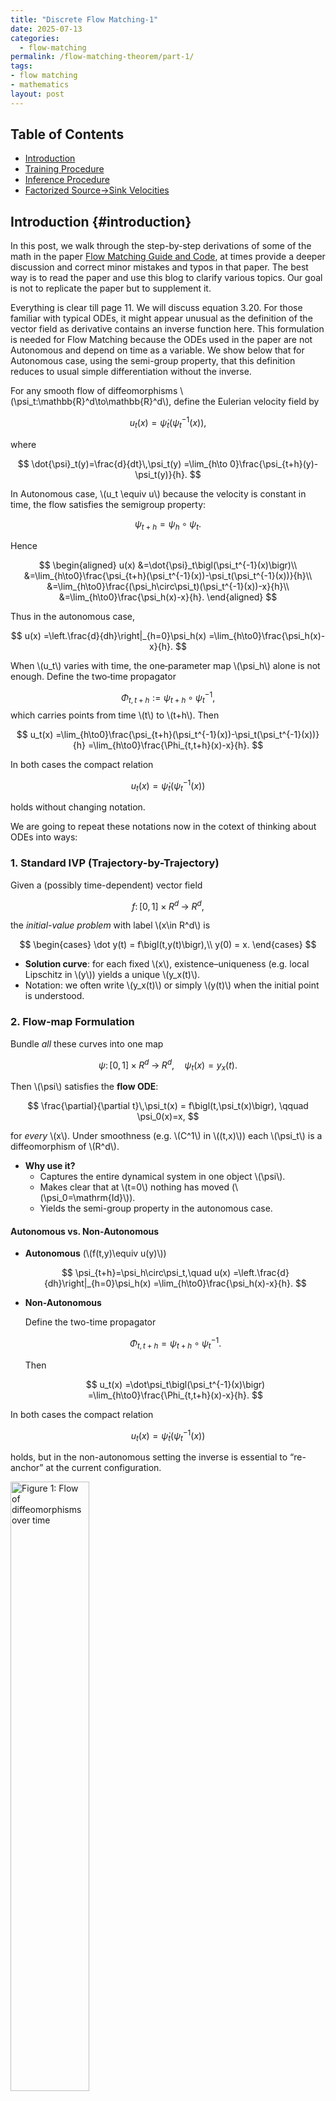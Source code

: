 ```yaml
---
title: "Discrete Flow Matching-1"
date: 2025-07-13
categories:
  - flow-matching
permalink: /flow-matching-theorem/part-1/    
tags:
- flow matching 
- mathematics
layout: post
---
```




<!-- Load MathJax so LaTeX renders in GitHub Pages without touching layouts -->
<script>
  window.MathJax = {
    tex: {
      inlineMath: [['\\(','\\)'], ['\\[','\\]']]
    }
  };
</script>
<script src="https://cdn.jsdelivr.net/npm/mathjax@3/es5/tex-mml-chtml.js"></script>


## Table of Contents
- [Introduction](#introduction)
- [Training Procedure](#training-procedure)
- [Inference Procedure](#inference-procedure)
- [Factorized Source→Sink Velocities](#factorized-source-sink-velocities)




## Introduction {#introduction} 

In this post, we walk through the step-by-step derivations of some of the math in the 
paper [ Flow Matching Guide and Code](https://arxiv.org/pdf/2412.06264), at times provide a deeper discussion and correct minor mistakes and typos in that paper. The best way is to read the paper and use this blog to clarify various topics. Our goal is not to replicate the paper but to supplement it. 

Everything is clear till page 11. We will discuss equation 3.20. For those familiar with typical ODEs, it might appear unusual as the definition of the vector field as derivative contains an inverse function here. This formulation is needed for Flow Matching because the ODEs used in the paper are not Autonomous and depend on time as a variable. We show below that for Autonomous case, using the semi-group property, that this definition reduces to usual simple differentiation without the inverse.



For any smooth flow of diffeomorphisms \\(\psi_t:\mathbb{R}^d\to\mathbb{R}^d\\), define the Eulerian velocity field by

$$
u_t(x)=\dot{\psi}_t\bigl(\psi_t^{-1}(x)\bigr),
$$

where

$$
\dot{\psi}_t(y)=\frac{d}{dt}\,\psi_t(y)
=\lim_{h\to 0}\frac{\psi_{t+h}(y)-\psi_t(y)}{h}.
$$

In Autonomous case, \\(u_t \equiv u\\) because the velocity is constant in time, the flow satisfies the semigroup property:

$$
\psi_{t+h}=\psi_h\circ\psi_t.
$$

Hence

$$
\begin{aligned}
u(x)
&=\dot{\psi}_t\bigl(\psi_t^{-1}(x)\bigr)\\
&=\lim_{h\to0}\frac{\psi_{t+h}(\psi_t^{-1}(x))-\psi_t(\psi_t^{-1}(x))}{h}\\
&=\lim_{h\to0}\frac{(\psi_h\circ\psi_t)(\psi_t^{-1}(x))-x}{h}\\
&=\lim_{h\to0}\frac{\psi_h(x)-x}{h}.
\end{aligned}
$$

Thus in the autonomous case,

$$
u(x)
=\left.\frac{d}{dh}\right|_{h=0}\psi_h(x)
=\lim_{h\to0}\frac{\psi_h(x)-x}{h}.
$$


When \\(u_t\\) varies with time, the one‐parameter map \\(\psi_h\\) alone is not enough. Define the two‐time propagator

$$
\Phi_{t,t+h}:=\psi_{t+h}\circ\psi_t^{-1},
$$
which carries points from time \\(t\\) to \\(t+h\\). Then

$$
u_t(x)
=\lim_{h\to0}\frac{\psi_{t+h}(\psi_t^{-1}(x))-\psi_t(\psi_t^{-1}(x))}{h}
=\lim_{h\to0}\frac{\Phi_{t,t+h}(x)-x}{h}.
$$



In both cases the compact relation

$$
u_t(x)=\dot{\psi}_t\bigl(\psi_t^{-1}(x)\bigr)
$$

holds without changing notation.


We are going to repeat these notations now in the cotext of thinking about ODEs into ways:

### 1. Standard IVP (Trajectory-by-Trajectory)

Given a (possibly time-dependent) vector field  

$$
f\colon [0,1]\times R^d\;\to\; R^d,
$$  

the *initial-value problem* with label \\(x\in R^d\\) is  

$$
\begin{cases}
\dot y(t) = f\bigl(t,y(t)\bigr),\\
y(0) = x.
\end{cases}
$$  

- **Solution curve**: for each fixed \\(x\\), existence–uniqueness (e.g. local Lipschitz in \\(y\\)) yields a unique \\(y_x(t)\\).  
- Notation: we often write \\(y_x(t)\\) or simply \\(y(t)\\) when the initial point is understood.

### 2. Flow-map Formulation

Bundle *all* these curves into one map  

$$
\psi\colon [0,1]\times R^d\;\longrightarrow\; R^d,
\quad
\psi_t(x) = y_x(t).
$$  

Then \\(\psi\\) satisfies the **flow ODE**:  

$$
\frac{\partial}{\partial t}\,\psi_t(x)
= f\bigl(t,\psi_t(x)\bigr),
\qquad
\psi_0(x)=x,
$$  

for *every* \\(x\\).  Under smoothness (e.g. \\(C^1\\) in \\((t,x)\\)) each \\(\psi_t\\) is a diffeomorphism of \\(R^d\\).

- **Why use it?**  
  - Captures the entire dynamical system in one object \\(\psi\\).  
  - Makes clear that at \\(t=0\\) nothing has moved (\\(\psi_0=\mathrm{Id}\\)).  
  - Yields the semi-group property in the autonomous case.

#### Autonomous vs. Non-Autonomous

- **Autonomous** (\\(f(t,y)\equiv u(y)\\))  

  $$
  \psi_{t+h}=\psi_h\circ\psi_t,\quad
  u(x)
  =\left.\frac{d}{dh}\right|_{h=0}\psi_h(x)
  =\lim_{h\to0}\frac{\psi_h(x)-x}{h}.
  $$  

- **Non-Autonomous**  

  Define the two-time propagator  

  $$
  \Phi_{t,t+h}=\psi_{t+h}\circ\psi_t^{-1}.
  $$  

  Then  

  $$
  u_t(x)
  =\dot\psi_t\bigl(\psi_t^{-1}(x)\bigr)
  =\lim_{h\to0}\frac{\Phi_{t,t+h}(x)-x}{h}.
  $$  

In both cases the compact relation  

$$
u_t(x)=\dot\psi_t\bigl(\psi_t^{-1}(x)\bigr)
$$  

holds, but in the non-autonomous setting the inverse is essential to “re-anchor” at the current configuration.



<img src="/images/planes.png"
     alt="Figure 1: Flow of diffeomorphisms over time"
     width="50%"
     style="height:auto;">

In case of the flow, it is better to think of a series of "planes" stacked on top of each other in time. The first plane is the plane of initial conditions. We can think of paths as curves piercing the planes. What is happening in the non-autonomous case is that we cannot simply start from zero time ignoring where we are in time and take the usual 

$$
 \lim_{h\to0}\frac{\psi_h(x)-x}{h},
$$ 


always from "zero" time on the plane to delta time \\( h \\). Instead we need to bring back the point to the initial plane and then move the point to \\( t+ h \\) plane right "above" \\(x\\) on the plane \\(t\\). In our flow representation \\(\psi_t (x)\\) always requires \\(x\\) to be on the 
initial plane and thus when we take its derivative, the argument for the derivative has to be starting from initial plane as well. The derivative of \\(\psi\\) brings the point to \\(t\\) plane just as \\(\psi \\) does; it needs to know the initial point where \\(x\\) came from which is exactly what we are doing here:

$$
u_t(x)=\dot{\psi}_t\bigl(\psi_t^{-1}(x)\bigr)
$$


where we have for have 

$$ \psi_t^{-1}(x) = y$$ 

$$
\dot{\psi}_t(y)=\frac{d}{dt}\,\psi_t(y)
=\lim_{h\to 0}\frac{\psi_{t+h}(y)-\psi_t(y)}{h}.
$$

Note here we are using \\(y\\) label instead of \\(x\\) for points on the initial plane. Note also how the limit definition shows that the derivative too needs to be defined from the initial plane to time \\(t \\) inheriting that property from  \\(\psi\\)


We next turn to page 14 and proof of (3.30):


### Flow identity for \\(\log p_t\\) (3.30) from the continuity equation

Setup and notation:
Let \\(\Omega\subset\mathbb{R}^d\\). For \\(t\in[0,1]\\):


- \\(u_t:\Omega\to\mathbb{R}^d\\) is \\(C^1\\) in \\(x\\) (measurable in \\(t\\)).
- \\(p_t:\Omega\to(0,\infty)\\) is \\(C^1\\) in \\(x\\) and solves the continuity equation

$$
\partial_t p_t + \nabla\!\cdot(p_t\,u_t)=0.
$$

The flow \\(\psi_t:\Omega\to\Omega\\) solves

$$
\dot\psi_t(x)=u_t(\psi_t(x)),\qquad \psi_0(x)=x.
$$



We use the evaluation convention 

$$(\nabla\!\cdot u_t)(\psi_t(x)),$$

meaning that the differential operator (here divergence) is applied first with respect to the spatial variable, producing a scalar field, and \emph{then} this resulting scalar field is evaluated at the point \\(\psi_t(x)\\) along the flow trajectory

We need the following: 


If \\(f:[0,1]\times\Omega\to\mathbb{R}\\) is \\(C^1\\) in \\((t,x)\\), then for every \\(x\in\Omega\\),

$$
\frac{d}{dt}\,f_t(\psi_t(x))
=\partial_t f_t(\psi_t(x))
+\nabla f_t(\psi_t(x))\cdot u_t(\psi_t(x)). (*)
$$


proof:

Define \\(F(t,y):=f(t,y)\\) and \\(g(t):=F(t,\psi_t(x))\\). By the multivariable chain rule,

$$
g'(t)
=\partial_t F(t,\psi_t(x))
+ D_yF(t,\psi_t(x))\,[\dot\psi_t(x)].
$$

Since \\(D_yF(t,y)=\nabla f_t(y)\\) and \\(\dot\psi_t(x)=u_t(\psi_t(x))\\), we obtain the formula.


We will now show: Along the flow trajectory \\(t\mapsto\psi_t(x)\\),

$$
\frac{d}{dt}\log p_t(\psi_t(x))
= -\,(\nabla\!\cdot u_t)(\psi_t(x)).
$$

Consequently,

$$
\log p_1(\psi_1(x))
= \log p_0(\psi_0(x))
-\int_0^1 (\nabla\!\cdot u_t)(\psi_t(x))\,dt.
$$



From the continuity equation,

$$
\partial_t p_t
= -\nabla\!\cdot(p_t u_t)
= -p_t\,\nabla\!\cdot u_t - u_t\cdot\nabla p_t.
$$

Divide by \\(p_t>0\\) to get

$$
\partial_t \log p_t
= -\,\nabla\!\cdot u_t \;-\; u_t\cdot\nabla \log p_t.
$$

Apply \\(*\\) with \\(f_t=\log p_t\\):

$$
\frac{d}{dt}\log p_t(\psi_t(x))
=\partial_t\log p_t(\psi_t(x))
+ \nabla\log p_t(\psi_t(x))\cdot u_t(\psi_t(x)).
$$

Insert the previous equation and cancel the \\(u_t\cdot\nabla\log p_t\\) terms to obtain the differential form.

Integrate over \\(t\in[0,1]\\) to get the stated identity.

$$
\log p_{1}(\psi_{1}(x)) - \log p_{0}(\psi_{0}(x))
= - \int_{0}^{1} \big( \nabla \!\cdot u_{t} \big)\big( \psi_{t}(x) \big) \, dt.
$$

### Proof of Theorem 4, page 20 repeated to clarify better notation 

The expressions \\(u_t(X_t\mid X_1)\\) and \\(u_t(X_t\mid Z)\\) can be misleading, as they suggest probabilistic conditioning of the vector field itself. Here we write the vector field with a comma. For example, a clearer form of

$$
u_t(x) \;=\; \mathbb{E}\!\big[u_t(X_t\mid X_1)\,\big|\,X_t=x\big]
$$

is

$$
u_t(x) \;=\; \mathbb{E}\!\big[u_t(X_t, X_1)\,\big|\,X_t=x\big],
$$

We are not taking condtional expectation twice. The first bar in the paper is really a way of saying fixed \\(X_1\\) but
when the paper uses \\(Z\\) more generally for \\(X_1\\), it treats it as a random variable. Perhaps 


$$u_t(X_t, X_1=x_1)$$

would have been better notation when \\(X_1\\) is fixed.


We begin from the definition

$$
u_t(x) = \mathbb{E}\!\left[\,u_t(X_t, Z) \,\middle|\, X_t = x\right].
$$

The loss gradient is

$$
\nabla_\theta L_{\mathrm{FM}}(\theta)
= \nabla_\theta\,\mathbb{E}_{t, X_t \sim p_t}
\big[ D\big(u_t(X_t),\, u^\theta_t(X_t)\big) \big]
$$

$$
= \mathbb{E}_{t, X_t \sim p_t}
\big[ \nabla_\theta D\big(u_t(X_t),\, u^\theta_t(X_t)\big) \big].
$$

Using the chain rule gives

$$
= \mathbb{E}_{t, X_t \sim p_t}
\big[ \nabla_v D\big(u_t(X_t),\, u^\theta_t(X_t)\big)
\,\nabla_\theta u^\theta_t(X_t) \big].
$$

Substituting 

$$u_t(X_t) = \mathbb{E}[u_t(X_t, Z) \mid X_t]$$

$$
= \mathbb{E}_{t, X_t \sim p_t}
\big[ \nabla_v D\big(\mathbb{E}_{Z \sim p_{Z\mid t}(\cdot \mid X_t)}[u_t(X_t, Z) \mid X_t],\, u^\theta_t(X_t)\big)
\,\nabla_\theta u^\theta_t(X_t) \big].
$$

Since the outer factor depends only on \\(X_t\\) (and \\(t\\), we can move the conditioning on \\(X_t\\) all the way to the right:

$$
= \mathbb{E}_{t, X_t \sim p_t}
\mathbb{E}_{Z \sim p_{Z\mid t}(\cdot \mid X_t)}
\big[ \nabla_v D(u_t(X_t, Z),\, u^\theta_t(X_t))
\,\nabla_\theta u^\theta_t(X_t) \mid X_t ].
$$

Applying the law of total expectation yields the joint form 

$$
= \mathbb{E}_{t, Z \sim q,\; X_t \sim p_t}
\big[ \nabla_v D(u_t(X_t, Z),\, u^\theta_t(X_t))
\,\nabla_\theta u^\theta_t(X_t) \big].
$$

we can condition on \\(Z\\) and break up the joined distribution the other way (for simplicity we
do not show the \\(|Z_t\\) on the right as we did for \\(X_t\\) )



$$
= \mathbb{E}_{t, Z \sim q,\; X_t \sim p_{t\mid Z}(\cdot \mid Z)}
\big[ \nabla_v D(u_t(X_t, Z),\, u^\theta_t(X_t))
\,\nabla_\theta u^\theta_t(X_t) \big].
$$

Applying equation (4.21) conditionally on \\(X_t\\) gives

$$
= \mathbb{E}_{t, Z \sim q,\; X_t \sim p_{t\mid Z}(\cdot \mid Z)}
\big[ \nabla_\theta D(u_t(X_t, Z),\, u^\theta_t(X_t)) \big],
$$

and therefore

$$
= \nabla_\theta\,\mathbb{E}_{t, Z \sim q,\; X_t \sim p_{t\mid Z}(\cdot \mid Z)}
\big[ D(u_t(X_t, Z),\, u^\theta_t(X_t)) \big]
= \nabla_\theta L_{\mathrm{CFM}}(\theta).
$$

It's fine to read the paper with the conditional notation of the vector field as long as you keep the above explanation in mind. For example: 


In Theorem 4 (Eq. 4.24) we are not learning the conditional vector field \\(u_t(\cdot \mid Z)\\). The network \\(u_t^\theta(x)\\) only receives \\(X_t\\) as input, whereas the conditional target \\(u_t(X_t\mid Z)\\) depends on both \\(X_t\\) and the endpoint variable \\(Z\\) (e.g., \\(Z=X_1\\)), The notation \\(u_t(X_t, Z)\\) is much better in depicting
that we have two inputs and one is missing. Consequently, the regression with this input–target mismatch returns the conditional mean:

$$
u_t^\theta(x)\ \xrightarrow{\ \mathrm{MSE}\ }\ \mathbb{E}\!\left[u_t(X_t\mid Z)\ \middle|\ X_t=x\right].
$$

In particular, with \\(Z=X_1\\), Eq. (4.24) states exactly that

$$
u_t(x)=\mathbb{E}\!\left[u_t(X_t\mid X_1)\ \middle|\ X_t=x\right],
$$

i.e., we learn the Eulerian (marginal) field obtained by averaging the conditional field over the unknown \\(Z\\) at fixed \\(X_t=x\\), not the conditional field itself.


 


### Optimal Transport and linear conditional flow

On page 25, \\(\phi\\) is introduced right after 4.43. Here is where it comes from: 

In dyanamic Optimal Transport, the primary optimization outputs are  
$$p_t^* ,$$ $$u_t^*.$$

The transport map \\(\phi\\) is derived. Given \\(u_t^*\\), define \\(\psi_t\\) by

$$
\dot\psi_t(x)=u_t^*(\psi_t(x)),\qquad \psi_0(x)=x,
$$

hence

$$
p_t^*=(\psi_t)_{\#}p,\qquad \phi(x)=\psi_1(x).
$$

Under quadratic cost as shown at the bottom of that page,

$$
\psi_t(x)=(1-t)x+t\,\phi(x),
$$

so \\(\phi(x)=\psi_1(x)\\) is the endpoint at time \\(1\\).

### Adding some steps to probability flux on page 41:

$$
\begin{aligned}
\sum_{x} u_t(y, x) \, p_t(x) 
&=  \sum_{x: x \ne y} u_t(y, x) \, p_t(x) +  u_t(x, x) \, p_t(x)\\[6pt]
&=  \sum_{x: x \ne y} u_t(y, x) \, p_t(x) +  u_t(y, y) \, p_t(y)\\[6pt]
&=  \underbrace{\sum_{x: x \ne y} u_t(y, x) \, p_t(x)}_{\text{incoming flux}} -\underbrace{\sum_{x: x \ne y} u_t(x, y) \, p_t(y)}_{\text{outgoing flux}} \\[6pt]
&= - \sum_{x: x \ne y} \big[ j_t(x, y) - j_t(y, x) \big] \,.
\end{aligned}
$$


### Factorized paths and velocities




Here, the important observations are twofold. First, in the discrete case there is no underlying differential structure. We cannot define vector fields pointwise as limits of movements along integral curves, since we cannot start from a source and end at a sink and then take the limit of their difference as the endpoint approaches the start point. Our “vectors” are instead specified by sink–source pairs on a "grid". Each grid point is an enumeration of tokens from a vocabulary in different positions. For example, assuming 100 tokens in the vocabulary, the integer \\(x=(3, 100, 4)\\) depicts a sentence with the third, last, and fourth elements, while another vector might be \\(y=(6, 100, 5)\\) A sink–source “vector” is then given by \\( (x,y) \\).

The second observation is that unlike the continuous differentiable case, where one can begin with an ODE and study the Fokker–Planck–type evolution of the induced density, in the discrete case we must begin with the evolution of probabilities directly and define our “vectors” in probabilistic terms as well.

Later in the paper, the authors introduce factorized velocities, which they compare with the coordinate representation of ODEs. This analogy must be treated with some care. It is possible to define ODEs on manifolds abstractly without reference to coordinates. What is really happening here is that the flow is being restricted to one coordinate at a time. Such a restriction has no analogue when the domain admits a differential structure, where the flow may follow complicated smooth twists and turns.

In the discrete FM setting, “factorization” is not just a representation choice — it restricts the model class. You’re constraining the process so that it evolves only one coordinate at a time, which is a modeling assumption, not a coordinate artifact. This restriction does not prevent our ability to transport mass from any point to another point point on the grid. It is similar to  how we get from one point to the other while driving on grid like streets. Except that here, we can make jumps past intersections as long as we move East, West, South, and North one direction at a time. 

<img src="/images/grid.png"
     alt="Figure 2: Flow on the grid"
     width="30%"
     style="height:auto;">

Finally, let's discuss how these factorized velocities work. The paper's notation might at first complicated but it is very simple:

$$
u_t(y,x) \;=\; \sum_{i} \delta(y_{\bar i},x_{\bar i}) \; u^{(i)}_t(y_i,x).
$$


Equivalently Define \\(D(x,y) = \{ j : y_j \neq x_j \}\\). Then

$$
u_t(y,x) \;=\;
\begin{cases}
u^{(i)}_t(y_i,x), & \text{if } D(x,y)=\{i\}, \\[6pt]
0, & \text{if } |D(x,y)| \neq 1 .
\end{cases}
$$


This leade to 7.1, "source to single sink token" coordinate-wise independent transitions  decomosition:

$$
\mathbb{P}\!\left(X_i(t+h)=y_i \mid X_t=x\right)
= \delta(y_i,x_i) + h\,u_i(y_i,x) + o(h).
$$



what is interesting is that once the assumption of "factroized velocities" 7.12 is made, the velocities are \\(\textit{effectively}\\) "token to token"; i.e, not only the sink is factorized the source is computationally factorized as well once we condition on the State. The reason we say effectively is that under factorized assumtion we have:

Assume the product form

$$
q_t(x) \;=\; \prod_i q^i_t(x_i),
$$

and that the joint distribution evolves according to

$$
\frac{d}{dt}q_t(y)
= \sum_{x}\left[\sum_i \delta(y_{\bar i},x_{\bar i})\,u^i_t(y_i,x_i)\right] q_t(x).
$$

Fix an index \\(i\\) and sum the previous display over \\(y_{\bar i}\\):

$$
\begin{align*}
\frac{d}{dt}q^i_t(y_i)
&= \sum_{y_{\bar i}}\frac{d}{dt}q_t(y) \\
&= \sum_{y_{\bar i}} \sum_x \left[\sum_{j}\delta(y_{\bar j},x_{\bar j})\,u^j_t(y_j,x_j)\right] q_t(x) \\
&= \sum_{j}\sum_x q_t(x)\,\left[\sum_{y_{\bar i}}\delta(y_{\bar j},x_{\bar j})\,u^j_t(y_j,x_j)\right].
\end{align*}
$$

Consider the inner sum. If \\(j=i\\), then

$$
\sum_{y_{\bar i}}\delta(y_{\bar i},x_{\bar i})\,u^i_t(y_i,x_i)
= u^i_t(y_i,x_i).
$$

If \\(j\neq i\\), then the Kronecker delta fixes all coordinates except \\(y_j\\), so

$$
\sum_{y_{\bar i}}\delta(y_{\bar j},x_{\bar j})\,u^j_t(y_j,x_j)
= \sum_{y_j} u^j_t(y_j,x_j) \;=\; 0,
$$

by the rate condition \\(\sum_{y_j}u^j_t(y_j,x_j)=0\\).

Thus only the \\(j=i\\) term survives, giving

$$
\frac{d}{dt}q^i_t(y_i)
= \sum_x u^i_t(y_i,x_i)\,q_t(x).
$$

Now decompose \\(x=(x_i,x_{\bar i})\\) and use the product form:

$$
\begin{align*}
\frac{d}{dt}q^i_t(y_i)
&= \sum_{x_i}\sum_{x_{\bar i}} u^i_t(y_i,x_i)\,q^{\bar i}_t(x_{\bar i})\,q^i_t(x_i) \\
&= \sum_{x_i} u^i_t(y_i,x_i)\,q^i_t(x_i)\,\underbrace{\sum_{x_{\bar i}} q^{\bar i}_t(x_{\bar i})}_{=\,1}.
\end{align*}
$$

Therefore,

$$
\frac{d}{dt}q^i_t(y_i)
= \sum_{x_i} u^i_t(y_i,x_i)\,q^i_t(x_i),
$$

which is exactly the Kolmogorov equation for the marginal \\(q^i_t\\) with generator \\(u^i_t\\).
\end{proof}


We condition on \\(Z = (X_0, X_1)\\) to accommodate arbitrary data couplings

$$
(X_0, X_1) \sim \pi_{0,1}(X_0, X_1).
$$

Then, we build the factorized conditional paths

$$
p_{t \mid 0,1}(x \mid x_0, x_1) = \prod_i p^i_{t \mid 0,1}(x^i \mid x_0, x_1) \tag{7.21}
$$

as mixtures

$$
p^i_{t \mid 0,1}(x^i \mid x_0, x_1) = \kappa_t \, \delta(x^i, x^i_1) 
+ (1-\kappa_t) \, \delta(x^i, x^i_0), \tag{7.22}
$$


where \\(\kappa : [0,1] \to [0,1]\) is a \(C^1([0,1])\\) scheduler.  
Note that a random variable \\(X^i_t \sim p^i_{t \mid 0,1}(\cdot \mid x_0, x_1)\\) follows

$$
X^i_t =
\begin{cases}
x^i_1 & \text{with prob. } \kappa_t, \\
x^i_0 & \text{with prob. } 1-\kappa_t,
\end{cases} \tag{7.23}
$$

i.e. it assumes either the source or the target states with a probability depending on the time \\(t\\).  
If \\(\kappa_0 = 0\\) and \\(\kappa_1 = 1\\), then the marginal \\(p_t(x)\\) in (7.1) satisfies the boundary constraints.  

We also need generating velocities \\(u^i_t(y^i, x^i \mid x_0, x_1)\\) for \\(p^i_{t \mid 0,1}(x^i \mid x_0, x_1)\\), which are solutions to (7.18). We derive these as follows:

$$
\frac{d}{dt} p^i_{t \mid Z}(y^i \mid z)
\overset{(7.22)}{=} \dot{\kappa}_t \big( \delta(y^i, x^i_1) - \delta(y^i, x^i_0) \big)
$$

$$
= \dot{\kappa}_t \left[ \delta(y^i, x^i_1) - 
\frac{p^i_{t \mid Z}(y^i \mid z) - \kappa_t \delta(y^i, x^i_1)}{1-\kappa_t} \right]
$$

$$
= \frac{\dot{\kappa}_t}{1-\kappa_t} \Big( \delta(y^i, x^i_1) - p^i_{t \mid Z}(y^i \mid z) \Big)
$$

$$
= \sum_{x^i} \frac{\dot{\kappa}_t}{1-\kappa_t} 
\Big( \delta(y^i, x^i_1) - \delta(y^i, x^i) \Big) p^i_{t \mid Z}(x^i \mid z),
$$

where we have used \\(z = (x_0, x_1)\\) and \\(Z = (X_0, X_1)\\) interchangeably to keep notation concise.  

In conclusion, we have found a conditional velocity generating the path in (7.22), namely

$$
u^i_t(y^i, x^i \mid x_0, x_1) =
\frac{\dot{\kappa}_t}{1-\kappa_t} \Big( \delta(y^i, x^i_1) - \delta(y^i, x^i) \Big). \tag{7.24}
$$



$$
u_t^{\,i}(y_i, x)
= \sum_{z} u_t^{\,i}\big(y_i, X_i^{\,t} \mid z\big)\, p_{Z\mid t}(z \mid x)
= \mathbb{E}\!\left[\, u_t^{\,i}\big(y_i, X_i^{\,t} \mid Z\big) \,\middle|\, X_t = x \right].
$$

This eventually leads for example for the mixture model to update rule 7.34:

$$
\begin{aligned}
\mathbb{P}\!\left(X_i^{\,t+h} = y_i \,\middle|\, X_t = x\right)
&= \delta(y_i, x_i) + h\,u_i(y_i, x) + o(h)  \\
&= \sum_{x_i^{1}}
\Bigl[
\delta(y_i, x_i)
+ h\,\frac{\dot{\kappa}_t}{1-\kappa_t}\bigl(\delta(y_i, x_i^{1}) - \delta(y_i, x_i)\bigr)
+ o(h)
\Bigr]\,
p_{i^{1}\mid t}(x_i^{1}\mid x).
\end{aligned}
$$

Each sample of the above sum is a x-token \\(i)\\ to y-token \\(i)\\ transition once \\(X_1^i \sim p_{i^{1}\mid t}(x_i^{1\mid x)\\) is made. The whole \\( x )\\ controls the sampling but once the sample is made, the transition is x-token \\(i to y-token \\(i)\\. 

Lastly, because we lack a differential strcuture, we cannot evaluate the velocity fields by plugging the state into some derevative; we have to extract the velocity fields from the contuity equation as it is shown in 7.24. 
